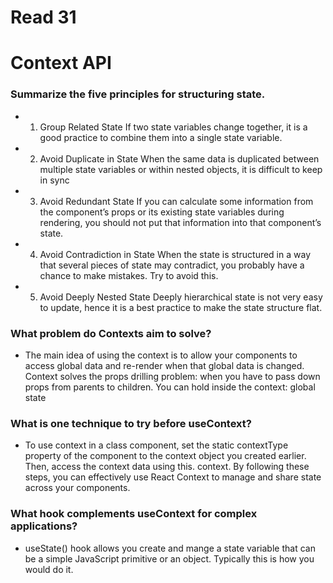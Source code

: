 # Read 31

# Context API

### Summarize the five principles for structuring state.

- 1. Group Related State
If two state variables change together, it is a good practice to combine them into a single state variable.
- 2. Avoid Duplicate in State
When the same data is duplicated between multiple state variables or within nested objects, it is difficult to keep in sync
- 3. Avoid Redundant State
If you can calculate some information from the component’s props or its existing state variables during rendering, you should not put that information into that component’s state.
- 4. Avoid Contradiction in State
When the state is structured in a way that several pieces of state may contradict, you probably have a chance to make mistakes. Try to avoid this.
- 5. Avoid Deeply Nested State
Deeply hierarchical state is not very easy to update, hence it is a best practice to make the state structure flat.

### What problem do Contexts aim to solve?

- The main idea of using the context is to allow your components to access global data and re-render when that global data is changed. Context solves the props drilling problem: when you have to pass down props from parents to children. You can hold inside the context: global state

### What is one technique to try before useContext?

- To use context in a class component, set the static contextType property of the component to the context object you created earlier. Then, access the context data using this. context. By following these steps, you can effectively use React Context to manage and share state across your components.

### What hook complements useContext for complex applications?

- useState() hook allows you create and mange a state variable that can be a simple JavaScript primitive or an object. Typically this is how you would do it.

